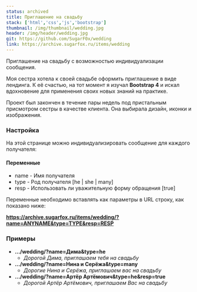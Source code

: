 ```yaml
---
status: archived
title: Приглашение на свадьбу
stack: ['html','css','js','bootstrap']
thumbnail: /img/thumbnail/wedding.jpg
header: /img/header/wedding.jpg
git: https://github.com/SugarF0x/wedding
link: https://archive.sugarfox.ru/items/wedding
---
```


Приглашение на свадьбу с возможностью индивидуализации сообщения.
<!--more-->
Моя сестра хотела к своей свадьбе оформить приглашение в виде лендинга. К её счастью, на тот момент
я изучал **Bootstrap 4** и искал вдохновение для применения своих новых знаний на практике.

Проект был закончен в течение пары недель под пристальным присмотром сестры в качестве клиента.
Она выбирала дизайн, иконки и изображения. 

### Настройка

На этой странице можно индивидуализировать сообщение для каждого получателя:

#### Переменные

* name - Имя получателя
* type - Род получателя [he | she | many]
* resp - Использовать ли уважительную форму обращения [true]

Переменные необходимо вставлять как параметры в URL строку, как показано ниже:

**https://archive.sugarfox.ru/items/wedding/?name=ANYNAME&type=TYPE&resp=RESP**

### Примеры

* **.../wedding/?name=Дима&type=he**
  * _Дорогой Дима, приглашаем тебя на свадьбу_
* **.../wedding/?name=Нина и Серёжа&type=many**
  * _Дорогие Нина и Серёжа, приглашаем вас на свадьбу_
* **.../wedding/?name=Артёр Артёмович&type=he&resp=true**
  * _Дорогой Артёр Артёмович, приглашаем Вас на свадьбу_
